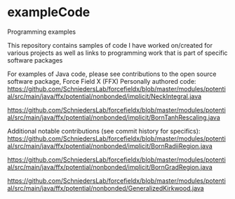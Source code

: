 # exampleCode
Programming examples

This repository contains samples of code I have worked on/created for various projects as well as links to programming work that is part of specific software packages


For examples of Java code, please see contributions to the open source software package, Force Field X (FFX)
Personally authored code:
https://github.com/SchniedersLab/forcefieldx/blob/master/modules/potential/src/main/java/ffx/potential/nonbonded/implicit/NeckIntegral.java

https://github.com/SchniedersLab/forcefieldx/blob/master/modules/potential/src/main/java/ffx/potential/nonbonded/implicit/BornTanhRescaling.java

Additional notable contributions (see commit history for specifics):
https://github.com/SchniedersLab/forcefieldx/blob/master/modules/potential/src/main/java/ffx/potential/nonbonded/implicit/BornRadiiRegion.java

https://github.com/SchniedersLab/forcefieldx/blob/master/modules/potential/src/main/java/ffx/potential/nonbonded/implicit/BornGradRegion.java

https://github.com/SchniedersLab/forcefieldx/blob/master/modules/potential/src/main/java/ffx/potential/nonbonded/GeneralizedKirkwood.java


